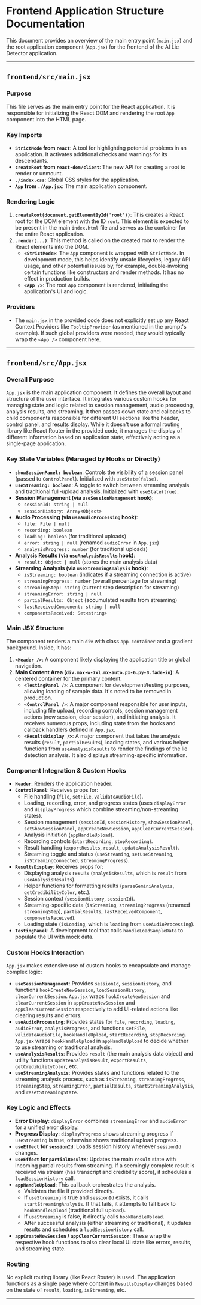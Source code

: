 # Frontend Application Structure Documentation

This document provides an overview of the main entry point (`main.jsx`) and the root application component (`App.jsx`) for the frontend of the AI Lie Detector application.

---

## `frontend/src/main.jsx`

### Purpose
This file serves as the main entry point for the React application. It is responsible for initializing the React DOM and rendering the root `App` component into the HTML page.

### Key Imports
*   **`StrictMode` from `react`**: A tool for highlighting potential problems in an application. It activates additional checks and warnings for its descendants.
*   **`createRoot` from `react-dom/client`**: The new API for creating a root to render or unmount.
*   **`./index.css`**: Global CSS styles for the application.
*   **`App` from `./App.jsx`**: The main application component.

### Rendering Logic
1.  **`createRoot(document.getElementById('root'))`**: This creates a React root for the DOM element with the ID `root`. This element is expected to be present in the main `index.html` file and serves as the container for the entire React application.
2.  **`.render(...)`**: This method is called on the created root to render the React elements into the DOM.
    *   **`<StrictMode>`**: The `App` component is wrapped with `StrictMode`. In development mode, this helps identify unsafe lifecycles, legacy API usage, and other potential issues by, for example, double-invoking certain functions like constructors and render methods. It has no effect in production builds.
    *   **`<App />`**: The root `App` component is rendered, initiating the application's UI and logic.

### Providers
*   The `main.jsx` in the provided code does not explicitly set up any React Context Providers like `TooltipProvider` (as mentioned in the prompt's example). If such global providers were needed, they would typically wrap the `<App />` component here.

---

## `frontend/src/App.jsx`

### Overall Purpose
`App.jsx` is the main application component. It defines the overall layout and structure of the user interface. It integrates various custom hooks for managing state and logic related to session management, audio processing, analysis results, and streaming. It then passes down state and callbacks to child components responsible for different UI sections like the header, control panel, and results display. While it doesn't use a formal routing library like React Router in the provided code, it manages the display of different information based on application state, effectively acting as a single-page application.

### Key State Variables (Managed by Hooks or Directly)
*   **`showSessionPanel: boolean`**: Controls the visibility of a session panel (passed to `ControlPanel`). Initialized with `useState(false)`.
*   **`useStreaming: boolean`**: A toggle to switch between streaming analysis and traditional full-upload analysis. Initialized with `useState(true)`.
*   **Session Management (via `useSessionManagement` hook)**:
    *   `sessionId: string | null`
    *   `sessionHistory: Array<Object>`
*   **Audio Processing (via `useAudioProcessing` hook)**:
    *   `file: File | null`
    *   `recording: boolean`
    *   `loading: boolean` (for traditional uploads)
    *   `error: string | null` (renamed `audioError` in `App.jsx`)
    *   `analysisProgress: number` (for traditional uploads)
*   **Analysis Results (via `useAnalysisResults` hook)**:
    *   `result: Object | null` (stores the main analysis data)
*   **Streaming Analysis (via `useStreamingAnalysis` hook)**:
    *   `isStreaming: boolean` (indicates if a streaming connection is active)
    *   `streamingProgress: number` (overall percentage for streaming)
    *   `streamingStep: string` (current step description for streaming)
    *   `streamingError: string | null`
    *   `partialResults: Object` (accumulated results from streaming)
    *   `lastReceivedComponent: string | null`
    *   `componentsReceived: Set<string>`

### Main JSX Structure
The component renders a main `div` with class `app-container` and a gradient background. Inside, it has:
1.  **`<Header />`**: A component likely displaying the application title or global navigation.
2.  **Main Content Area (`div.max-w-7xl.mx-auto.px-6.py-8.fade-in`)**: A centered container for the primary content.
    *   **`<TestingPanel />`**: A component for development/testing purposes, allowing loading of sample data. It's noted to be removed in production.
    *   **`<ControlPanel />`**: A major component responsible for user inputs, including file upload, recording controls, session management actions (new session, clear session), and initiating analysis. It receives numerous props, including state from the hooks and callback handlers defined in `App.jsx`.
    *   **`<ResultsDisplay />`**: A major component that takes the analysis results (`result`, `partialResults`), loading states, and various helper functions from `useAnalysisResults` to render the findings of the lie detection analysis. It also displays streaming-specific information.

### Component Integration & Custom Hooks
*   **`Header`**: Renders the application header.
*   **`ControlPanel`**: Receives props for:
    *   File handling (`file`, `setFile`, `validateAudioFile`).
    *   Loading, recording, error, and progress states (uses `displayError` and `displayProgress` which combine streaming/non-streaming states).
    *   Session management (`sessionId`, `sessionHistory`, `showSessionPanel`, `setShowSessionPanel`, `appCreateNewSession`, `appClearCurrentSession`).
    *   Analysis initiation (`appHandleUpload`).
    *   Recording controls (`startRecording`, `stopRecording`).
    *   Result handling (`exportResults`, `result`, `updateAnalysisResult`).
    *   Streaming toggle and status (`useStreaming`, `setUseStreaming`, `isStreamingConnected`, `streamingProgress`).
*   **`ResultsDisplay`**: Receives props for:
    *   Displaying analysis results (`analysisResults`, which is `result` from `useAnalysisResults`).
    *   Helper functions for formatting results (`parseGeminiAnalysis`, `getCredibilityColor`, etc.).
    *   Session context (`sessionHistory`, `sessionId`).
    *   Streaming-specific data (`isStreaming`, `streamingProgress` (renamed `streamingStep`), `partialResults`, `lastReceivedComponent`, `componentsReceived`).
    *   Loading state (`isLoading`, which is `loading` from `useAudioProcessing`).
*   **`TestingPanel`**: A development tool that calls `handleLoadSampleData` to populate the UI with mock data.

### Custom Hooks Interaction
`App.jsx` makes extensive use of custom hooks to encapsulate and manage complex logic:
*   **`useSessionManagement`**: Provides `sessionId`, `sessionHistory`, and functions `hookCreateNewSession`, `loadSessionHistory`, `clearCurrentSession`. `App.jsx` wraps `hookCreateNewSession` and `clearCurrentSession` in `appCreateNewSession` and `appClearCurrentSession` respectively to add UI-related actions like clearing results and errors.
*   **`useAudioProcessing`**: Provides states for `file`, `recording`, `loading`, `audioError`, `analysisProgress`, and functions `setFile`, `validateAudioFile`, `hookHandleUpload`, `startRecording`, `stopRecording`. `App.jsx` wraps `hookHandleUpload` in `appHandleUpload` to decide whether to use streaming or traditional analysis.
*   **`useAnalysisResults`**: Provides `result` (the main analysis data object) and utility functions `updateAnalysisResult`, `exportResults`, `getCredibilityColor`, etc.
*   **`useStreamingAnalysis`**: Provides states and functions related to the streaming analysis process, such as `isStreaming`, `streamingProgress`, `streamingStep`, `streamingError`, `partialResults`, `startStreamingAnalysis`, and `resetStreamingState`.

### Key Logic and Effects
*   **Error Display**: `displayError` combines `streamingError` and `audioError` for a unified error display.
*   **Progress Display**: `displayProgress` shows streaming progress if `useStreaming` is true, otherwise shows traditional upload progress.
*   **`useEffect` for `sessionId`**: Loads session history whenever `sessionId` changes.
*   **`useEffect` for `partialResults`**: Updates the main `result` state with incoming partial results from streaming. If a seemingly complete result is received via stream (has transcript and credibility score), it schedules a `loadSessionHistory` call.
*   **`appHandleUpload`**: This callback orchestrates the analysis.
    *   Validates the file if provided directly.
    *   If `useStreaming` is true and `sessionId` exists, it calls `startStreamingAnalysis`. If that fails, it attempts to fall back to `hookHandleUpload` (traditional full upload).
    *   If `useStreaming` is false, it directly calls `hookHandleUpload`.
    *   After successful analysis (either streaming or traditional), it updates results and schedules a `loadSessionHistory` call.
*   **`appCreateNewSession` / `appClearCurrentSession`**: These wrap the respective hook functions to also clear local UI state like errors, results, and streaming state.

### Routing
No explicit routing library (like React Router) is used. The application functions as a single page where content in `ResultsDisplay` changes based on the state of `result`, `loading`, `isStreaming`, etc.

---
